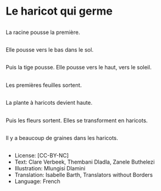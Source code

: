 # Le haricot qui germe

##
La racine pousse la
première.

##
Elle pousse vers le bas
dans le sol.

##
Puis la tige pousse. Elle
pousse vers le haut,
vers le soleil.

##
Les premières feuilles
sortent.

##
La plante à haricots
devient haute.

##
Puis les fleurs sortent.
Elles se transforment
en haricots.

##
Il y a beaucoup de
graines dans les
haricots.

##
* License: [CC-BY-NC]
* Text: Clare Verbeek, Thembani Dladla, Zanele Buthelezi
* Illustration: Mlungisi Dlamini
* Translation: Isabelle Barth, Translators without Borders
* Language: French
